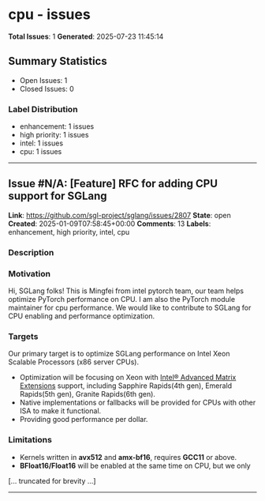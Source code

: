 # cpu - issues

**Total Issues**: 1
**Generated**: 2025-07-23 11:45:14

## Summary Statistics

- Open Issues: 1
- Closed Issues: 0

### Label Distribution

- enhancement: 1 issues
- high priority: 1 issues
- intel: 1 issues
- cpu: 1 issues

---

## Issue #N/A: [Feature] RFC for adding CPU support for SGLang

**Link**: https://github.com/sgl-project/sglang/issues/2807
**State**: open
**Created**: 2025-01-09T07:58:45+00:00
**Comments**: 13
**Labels**: enhancement, high priority, intel, cpu

### Description

### Motivation

Hi, SGLang folks! This is Mingfei from intel pytorch team, our team helps optimize PyTorch performance on CPU. I am also the PyTorch module maintainer for cpu performance. We would like to contribute to SGLang for CPU enabling and performance optimization.

### Targets
Our primary target is to optimize SGLang performance on Intel Xeon Scalable Processors (x86 server CPUs).
* Optimization will be focusing on Xeon with [Intel® Advanced Matrix Extensions](https://www.intel.com/content/www/us/en/products/docs/accelerator-engines/advanced-matrix-extensions/overview.html) support, including Sapphire Rapids(4th gen), Emerald Rapids(5th gen), Granite Rapids(6th gen).
* Native implementations or fallbacks will be provided for CPUs with other ISA to make it functional.
* Providing good performance per dollar.

### Limitations

* Kernels written in **avx512** and **amx-bf16**, requires **GCC11** or above.
* **BFloat16/Float16** will be enabled at the same time on CPU, but we only 

[... truncated for brevity ...]

---

